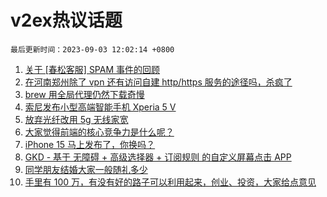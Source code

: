 # v2ex热议话题

`最后更新时间：2023-09-03 12:02:14 +0800`

1. [关于 [春松客服] SPAM 事件的回顾](https://www.v2ex.com/t/970315)
1. [在河南郑州除了 vpn 还有访问自建 http/https 服务的途径吗，杀疯了](https://www.v2ex.com/t/970368)
1. [brew 用全局代理仍然下载奇慢](https://www.v2ex.com/t/970344)
1. [索尼发布小型高端智能手机 Xperia 5 V](https://www.v2ex.com/t/970345)
1. [放弃光纤改用 5g 无线家宽](https://www.v2ex.com/t/970460)
1. [大家觉得前端的核心竞争力是什么呢？](https://www.v2ex.com/t/970378)
1. [iPhone 15 马上发布了，你换吗？](https://www.v2ex.com/t/970387)
1. [GKD - 基于 无障碍 + 高级选择器 + 订阅规则 的自定义屏幕点击 APP](https://www.v2ex.com/t/970406)
1. [同学朋友结婚大家一般随礼多少](https://www.v2ex.com/t/970355)
1. [手里有 100 万，有没有好的路子可以利用起来，创业、投资，大家给点意见](https://www.v2ex.com/t/970372)

